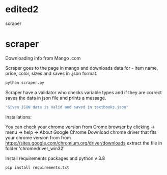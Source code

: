 # edited2
 scraper

# scraper

Downloading info from Mango .com

Scraper goes to the page in mango and downloads data for - item name, price, color, sizes and saves in .json format.
```sh
python scraper.py
```
Scraper have a validator who checks variable types and if they are correct saves the data in json file and prints a message.

```sh
"Given JSON data is Valid and saved in textbooks.json"
```

Installations:

You can check your chrome version from Crome browser by clicking -> menu -> help -> About Google Chrome
Download chrome driver that fits your chrome version from from https://sites.google.com/chromium.org/driver/downloads
extract the file in folder 'chromedriver_win32'

Install requirements packages and python v 3.8
```sh
pip install requirements.txt
```